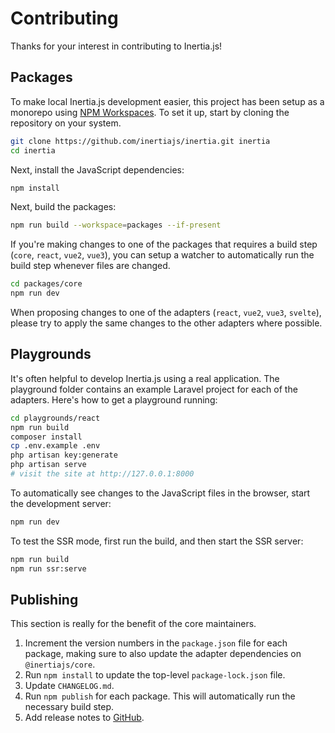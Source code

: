 # Contributing

Thanks for your interest in contributing to Inertia.js!

## Packages

To make local Inertia.js development easier, this project has been setup as a monorepo using [NPM Workspaces](https://docs.npmjs.com/using-npm/workspaces). To set it up, start by cloning the repository on your system.

```sh
git clone https://github.com/inertiajs/inertia.git inertia
cd inertia
```

Next, install the JavaScript dependencies:

```sh
npm install
```

Next, build the packages:

```sh
npm run build --workspace=packages --if-present
```

If you're making changes to one of the packages that requires a build step (`core`, `react`, `vue2`, `vue3`), you can setup a watcher to automatically run the build step whenever files are changed.

```sh
cd packages/core
npm run dev
```

When proposing changes to one of the adapters (`react`, `vue2`, `vue3`, `svelte`), please try to apply the same changes to the other adapters where possible.

## Playgrounds

It's often helpful to develop Inertia.js using a real application. The playground folder contains an example Laravel project for each of the adapters. Here's how to get a playground running:

```sh
cd playgrounds/react
npm run build
composer install
cp .env.example .env
php artisan key:generate
php artisan serve
# visit the site at http://127.0.0.1:8000
```

To automatically see changes to the JavaScript files in the browser, start the development server:

```sh
npm run dev
```

To test the SSR mode, first run the build, and then start the SSR server:

```sh
npm run build
npm run ssr:serve
```

## Publishing

This section is really for the benefit of the core maintainers.

1. Increment the version numbers in the `package.json` file for each package, making sure to also update the adapter dependencies on `@inertiajs/core`.
2. Run `npm install` to update the top-level `package-lock.json` file.
3. Update `CHANGELOG.md`.
4. Run `npm publish` for each package. This will automatically run the necessary build step.
5. Add release notes to [GitHub](https://github.com/inertiajs/inertia/releases).
